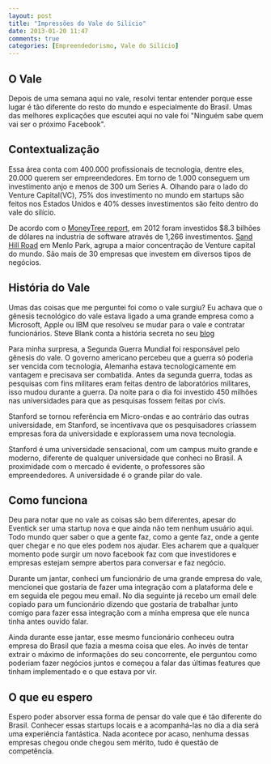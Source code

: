 ```yaml
---
layout: post
title: "Impressões do Vale do Silício"
date: 2013-01-20 11:47
comments: true
categories: [Empreendedorismo, Vale do Silício]
---
```


O Vale
------
Depois de uma semana aqui no vale, resolvi tentar entender porque esse lugar é tão diferente do resto do mundo e especialmente do Brasil. Umas das melhores explicações que escutei aqui no vale foi "Ninguém sabe quem vai ser o próximo Facebook".

Contextualização
----------------
Essa área conta com 400.000 profissionais de tecnologia, dentre eles, 20.000 querem ser empreendedores. Em torno de 1.000 conseguem um investimento anjo e menos de 300 um Series A.
Olhando para o lado do Venture Capital(VC), 75% dos investimento no mundo em startups são feitos nos Estados Unidos e 40% desses investimentos são feito dentro do vale do silício.

De acordo com o [MoneyTree report](http://www.pwc.com/us/en/press-releases/2013/annual-venture-investment-dollars.jhtml), em 2012 foram investidos $8.3 bilhões de dólares na industria de software através de 1,266 investimentos.
[Sand Hill Road](http://en.wikipedia.org/wiki/Sand_Hill_Road) em Menlo Park, agrupa a maior concentração de Venture capital do mundo. São mais de 30 empresas que investem em diversos tipos de negócios.
<!-- more --> 

História do Vale
----------------
Umas das coisas que me perguntei foi como o vale surgiu? Eu achava que o gênesis tecnológico do vale estava ligado a uma grande empresa como a Microsoft, Apple ou IBM que resolveu se mudar para o vale e contratar funcionários. Steve Blank conta a história secreta no seu [blog](http://steveblank.com/secret-history/)

Para minha surpresa, a Segunda Guerra Mundial foi responsável pelo gênesis do vale. O governo americano percebeu que a guerra só poderia ser vencida com tecnologia, Alemanha estava tecnologicamente em vantagem e precisava ser combatida. Antes da segunda guerra, todas as pesquisas com fins militares eram feitas dentro de laboratórios militares, isso mudou durante a guerra. Da noite para o dia foi investido 450 milhões nas universidades para que as pesquisas fossem feitas por civís.

Stanford se tornou referência em Micro-ondas e ao contrário das outras universidade, em Stanford, se incentivava que os pesquisadores criassem empresas fora da universidade e explorassem uma nova tecnologia.

Stanford é uma universidade sensacional, com um campus muito grande e moderno, diferente de qualquer universidade que conheci no Brasil. A proximidade com o mercado é evidente, o professores são empreendedores. A universidade é o grande pilar do vale. 


Como funciona
-------------

Deu para notar que no vale as coisas são bem diferentes, apesar do Eventick ser uma startup nova e que ainda não tem nenhum usuário aqui. Todo mundo quer saber o que a gente faz, como a gente faz, onde a gente quer chegar e no que eles podem nos ajudar. Eles acharem que a qualquer momento pode surgir um novo facebook faz com que investidores e empresas estejam sempre abertos para conversar e faz negócio.

Durante um jantar, conheci um funcionário de uma grande empresa do vale, mencionei que gostaria de fazer uma integração com a plataforma dele e em seguida ele pegou meu email. No dia seguinte já recebo um email dele copiado para um funcionário dizendo que gostaria de trabalhar junto comigo para fazer essa integração com a minha empresa que ele nunca tinha antes ouvido falar.

Ainda durante esse jantar, esse mesmo funcionário conheceu outra empresa do Brasil que fazia a mesma coisa que eles. Ao invés de tentar extrair o máximo de informações do seu concorrente, ele perguntou como poderiam fazer negócios juntos e começou a falar das últimas features que tinham implementado e o que estava por vir.

O que eu espero
---------------
Espero poder absorver essa forma de pensar do vale que é tão diferente do Brasil. Conhecer essas startups locais e a acompanhá-las no dia a dia será
uma experiência fantástica. Nada acontece por acaso, nenhuma dessas empresas chegou onde chegou sem mérito, tudo é questão de competência.